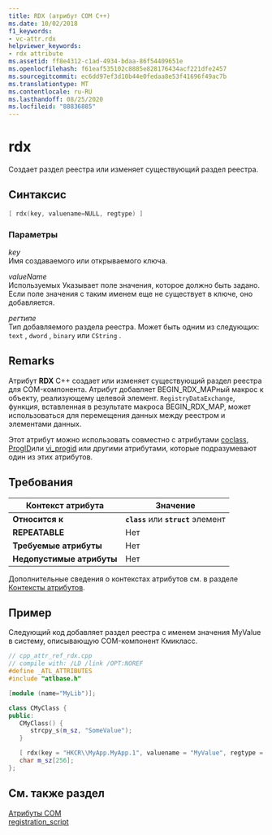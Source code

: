 ```yaml
---
title: RDX (атрибут COM C++)
ms.date: 10/02/2018
f1_keywords:
- vc-attr.rdx
helpviewer_keywords:
- rdx attribute
ms.assetid: ff8e4312-c1ad-4934-bdaa-86f54409651e
ms.openlocfilehash: f61eaf535102c8885e828176434acf221dfe2457
ms.sourcegitcommit: ec6dd97ef3d10b44e0fedaa8e53f41696f49ac7b
ms.translationtype: MT
ms.contentlocale: ru-RU
ms.lasthandoff: 08/25/2020
ms.locfileid: "88836885"
---
```

# <a name="rdx"></a>rdx

Создает раздел реестра или изменяет существующий раздел реестра.

## <a name="syntax"></a>Синтаксис

```cpp
[ rdx(key, valuename=NULL, regtype) ]
```

### <a name="parameters"></a>Параметры

*key*<br/>
Имя создаваемого или открываемого ключа.

*valueName*<br/>
Используемых Указывает поле значения, которое должно быть задано. Если поле значения с таким именем еще не существует в ключе, оно добавляется.

*регтипе*<br/>
Тип добавляемого раздела реестра. Может быть одним из следующих: `text` , `dword` , `binary` или `CString` .

## <a name="remarks"></a>Remarks

Атрибут **RDX** C++ создает или изменяет существующий раздел реестра для COM-компонента. Атрибут добавляет BEGIN_RDX_MAPный макрос к объекту, реализующему целевой элемент. `RegistryDataExchange`, функция, вставленная в результате макроса BEGIN_RDX_MAP, может использоваться для перемещения данных между реестром и элементами данных.

Этот атрибут можно использовать совместно с атрибутами [coclass](coclass.md), [ProgID](progid.md)или [vi_progid](vi-progid.md) или другими атрибутами, которые подразумевают один из этих атрибутов.

## <a name="requirements"></a>Требования

| Контекст атрибута | Значение |
|-|-|
|**Относится к**|**`class`** или **`struct`** элемент|
|**REPEATABLE**|Нет|
|**Требуемые атрибуты**|Нет|
|**Недопустимые атрибуты**|Нет|

Дополнительные сведения о контекстах атрибутов см. в разделе [Контексты атрибутов](cpp-attributes-com-net.md#contexts).

## <a name="example"></a>Пример

Следующий код добавляет раздел реестра с именем значения MyValue в систему, описывающую COM-компонент Кмикласс.

```cpp
// cpp_attr_ref_rdx.cpp
// compile with: /LD /link /OPT:NOREF
#define _ATL_ATTRIBUTES
#include "atlbase.h"

[module (name="MyLib")];

class CMyClass {
public:
   CMyClass() {
      strcpy_s(m_sz, "SomeValue");
   }

   [ rdx(key = "HKCR\\MyApp.MyApp.1", valuename = "MyValue", regtype = "text")]
   char m_sz[256];
};
```

## <a name="see-also"></a>См. также раздел

[Атрибуты COM](com-attributes.md)<br/>
[registration_script](registration-script.md)
